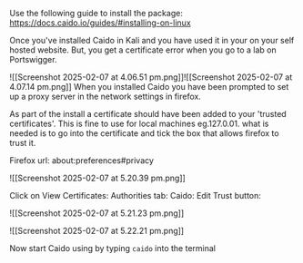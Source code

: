 
Use the following guide to install the package:
https://docs.caido.io/guides/#installing-on-linux

Once you've installed Caido in Kali and you have used it in your on your self hosted website. But, you get a certificate error when you go to a lab on Portswigger.

![[Screenshot 2025-02-07 at 4.06.51 pm.png]]![[Screenshot 2025-02-07 at 4.07.14 pm.png]]
When you installed Caido you have been prompted to set up a proxy server in the network settings in firefox. 

As part of the install a certificate should have been added to your 'trusted certificates'. This is fine to use for local machines eg.127.0.01. 
	what is needed is to go into the certificate and tick the box that allows firefox to trust it.

Firefox url:
about:preferences#privacy

![[Screenshot 2025-02-07 at 5.20.39 pm.png]]

Click on View Certificates: 
	Authorities tab:
		Caido:
			Edit Trust button:

![[Screenshot 2025-02-07 at 5.21.23 pm.png]]

![[Screenshot 2025-02-07 at 5.22.21 pm.png]]


Now start Caido using by typing ``` caido ``` into the terminal


